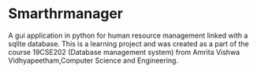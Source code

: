 # Smarthrmanager
A gui application in python for human resource management linked with a sqlite database. 
This is a learning project and was created as a part of the course 19CSE202 (Database management system) from Amrita Vishwa Vidhyapeetham,Computer Science and Engineering.
